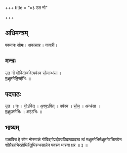 +++
title = "०३ उत नो"

+++
## अधिमन्त्रम्
पवमानः सोमः। अवत्सारः। गायत्री।

## मन्त्रः
उ॒त नो॑ गो॒विद॑श्व॒वित्पव॑स्व सो॒मान्ध॑सा ।  
म॒क्षूत॑मेभि॒रह॑भिः ॥

## पदपाठः
उ॒त । नः॒ । गो॒ऽवित् । अ॒श्व॒ऽवित् । पव॑स्व । सो॒म॒ । अन्ध॑सा ।  
म॒क्षुऽत॑मेभिः । अह॑ऽभिः ॥

## भाष्यम्
उतापिच हे सोम नोस्माकं गोविद्गोप्रदोश्वविदश्वप्रदश्व त्वं मक्षूतमेभिर्मक्षूतमैरतिशयेन शीघ्रैरहभिरहोभिर्हेतुभिरन्धसान्नेन पवस्व धारया क्षर ॥ ३ ॥